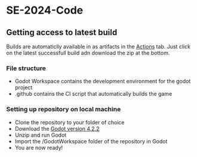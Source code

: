 # SE-2024-Code

## Getting access to latest build
Builds are automaticlly available in as artifacts in the [Actions](https://github.com/BcubeStudios/SE-2024-Code/actions) tab. Just click on the latest successfull build adn download the zip at the bottom.

### File structure
- Godot Workspace contains the development environment for the godot project
- .github contains the CI script that automatically builds the game

### Setting up repository on local machine
- Clone the repository to your folder of choice
- Download the [Godot version 4.2.2](https://github.com/godotengine/godot/releases/download/4.2.2-stable/Godot_v4.2.2-stable_win64.exe.zip)
- Unzip and run Godot
- Import the /GodotWorkspace folder of the repository in Godot
- You are now ready!

